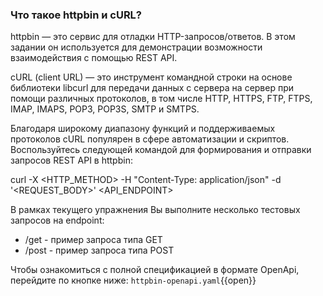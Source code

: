 ### Что такое httpbin и cURL?
httpbin — это сервис для отладки HTTP-запросов/ответов. В этом задании он используется для демонстрации возможности взаимодействия с помощью REST API.

cURL (client URL) — это инструмент командной строки на основе библиотеки libcurl для передачи данных с сервера на сервер при помощи различных протоколов, в том числе HTTP, HTTPS, FTP, FTPS, IMAP, IMAPS, POP3, POP3S, SMTP и SMTPS.

Благодаря широкому диапазону функций и поддерживаемых протоколов cURL популярен в сфере автоматизации и скриптов. Воспользуйтесь следующей командой для формирования и отправки запросов REST API в httpbin:

curl -X <HTTP_METHOD> -H "Content-Type: application/json" -d '<REQUEST_BODY>' <API_ENDPOINT>

В рамках текущего упражнения Вы выполните несколько тестовых запросов на endpoint:
 * /get - пример запроса типа GET
 * /post - пример запроса типа POST

Чтобы ознакомиться с полной спецификацией в формате OpenApi, перейдите по кнопке ниже:
`httpbin-openapi.yaml`{{open}}